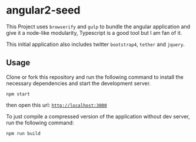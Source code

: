 # angular2-seed

This Project uses `browserify` and `gulp` to bundle the angular application and give it a node-like modularity, Typescript is a good tool but I am fan of it.

This initial application also includes twitter `bootstrap4`, `tether` and `jquery`. 

## Usage

Clone or fork this repository and run the following command to install the necessary dependencies and start the development server.

```lang:bash
npm start
```

then open this url:
[`http://localhost:3000`](http://localhost:3000)

To just compile a compressed version of the application without dev server, run the following command:

```lang:bash
npm run build
```
